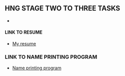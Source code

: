 ## HNG STAGE TWO TO THREE TASKS

-

#### LINK TO RESUME

- [My resume](https://hng-task-stage-two-three.vercel.app/)
### LINK TO NAME PRINTING PROGRAM
- [Name printing program](https://hng-task-stage-two-three.vercel.app/Task%202/name%20printing.html)
